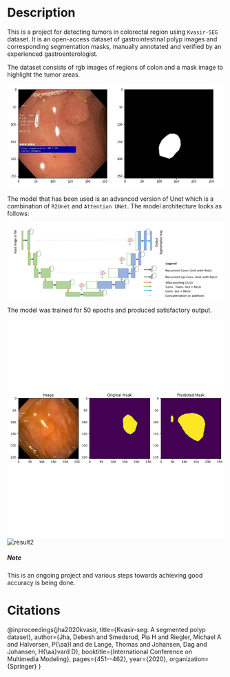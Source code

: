 # Description

This is a project for detecting tumors in colorectal region using `Kvasir-SEG` dataset. It is an open-access dataset of gastrointestinal polyp images and corresponding segmentation masks, manually annotated and verified by an experienced gastroenterologist.

The dataset consists of rgb images of regions of colon and a mask image to highlight the tumor areas.

![Dataset](/media/dataset.png)

The model that has been used is an advanced version of Unet which is a combination of `R2Unet` and `Attention UNet`. The model architecture looks as follows:

![model](/media/model.png)

The model was trained for 50 epochs and produced satisfactory output.

![result1](/media/result1.png)
![result2](/media/result2.png)

##### Note 
This is an ongoing project and various steps towards achieving good accuracy is being done.



# Citations
@inproceedings{jha2020kvasir, title={Kvasir-seg: A segmented polyp dataset}, author={Jha, Debesh and Smedsrud, Pia H and Riegler, Michael A and Halvorsen, P{\aa}l and de Lange, Thomas and Johansen, Dag and Johansen, H{\aa}vard D}, booktitle={International Conference on Multimedia Modeling}, pages={451--462}, year={2020}, organization={Springer} }